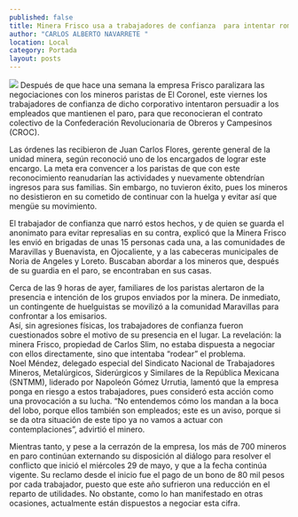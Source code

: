 ```yaml
---
published: false
title: Minera Frisco usa a trabajadores de confianza  para intentar romper paro en El Coronel
author: "CARLOS ALBERTO NAVARRETE "
location: Local
category: Portada
layout: posts
---
```


![](http://i.imgur.com/CIDuYP3m.jpg)
Después de que hace una semana la empresa Frisco paralizara las negociaciones con los mineros paristas de El Coronel, este viernes los trabajadores de confianza de dicho corporativo intentaron persuadir a los empleados que mantienen el paro, para que reconocieran el contrato colectivo de la Confederación Revolucionaria de Obreros y Campesinos (CROC). 

Las órdenes las recibieron de Juan Carlos Flores, gerente general de la unidad minera, según reconoció uno de los encargados de lograr este encargo. 
La meta era convencer a los paristas de que con este reconocimiento reanudarían las actividades y nuevamente obtendrían ingresos para sus familias. Sin embargo, no tuvieron éxito, pues los mineros no desistieron en su cometido de continuar con la huelga y evitar así que mengüe su movimiento. 

 El trabajador de confianza que narró estos hechos, y de quien se guarda el anonimato para evitar represalias en su contra, explicó que la Minera Frisco les envió en brigadas de unas 15 personas cada una, a las comunidades de Maravillas y Buenavista, en Ojocaliente, y a las cabeceras municipales de Noria de Angeles y Loreto. Buscaban abordar a los mineros que, después de su guardia en el paro, se encontraban en sus casas.   
 
Cerca de las 9 horas de ayer, familiares de los paristas alertaron de la presencia e intención de los grupos enviados por la minera. De inmediato, un contingente de huelguistas se movilizó a la comunidad Maravillas para confrontar a los emisarios.  
Así, sin agresiones físicas, los trabajadores de confianza fueron cuestionados sobre el motivo de su presencia en el lugar. La revelación: la minera Frisco, propiedad de Carlos Slim, no estaba dispuesta a negociar con ellos directamente, sino que intentaba “rodear” el problema.  
Noel Méndez, delegado especial del Sindicato Nacional de Trabajadores Mineros, Metalúrgicos, Siderúrgicos y Similares de la República Mexicana (SNTMM), liderado por Napoleón Gómez Urrutia, lamentó que la empresa ponga en riesgo a estos trabajadores, pues consideró esta acción como una provocación a su lucha. 
“No entendemos cómo los mandan a la boca del lobo, porque ellos también son empleados; este es un aviso, porque si se da otra situación de este tipo ya no vamos a actuar con contemplaciones”, advirtió el minero. 

Mientras tanto, y pese a la cerrazón de la empresa, los más de 700 mineros en paro continúan externando su disposición al diálogo para resolver el conflicto que inició el miércoles 29 de mayo, y que a la fecha continúa vigente. 
Su reclamo desde el inicio fue el pago de un bono de 80 mil pesos por cada trabajador, puesto que este año sufrieron una reducción en el reparto de utilidades. 
No obstante, como lo han manifestado en otras ocasiones, actualmente están dispuestos a negociar esta cifra. 
